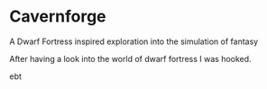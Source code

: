 # Cavernforge
A Dwarf Fortress inspired exploration into the simulation of fantasy 







After having a look into the world of dwarf fortress I was hooked.
 



ebt